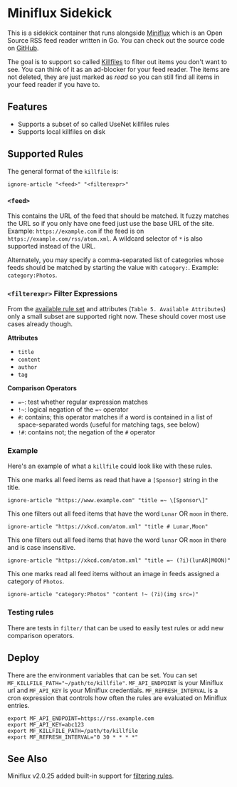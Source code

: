 # Miniflux Sidekick

This is a sidekick container that runs alongside [Miniflux](https://miniflux.app) which is an Open Source RSS feed reader written in Go. You can check out the source code on [GitHub](https://github.com/miniflux/miniflux).

The goal is to support so called [Killfiles](https://en.wikipedia.org/wiki/Kill_file) to filter out items you don't want to see. You can think of it as an ad-blocker for your feed reader. The items are not deleted, they are just marked as *read* so you can still find all items in your feed reader if you have to.

## Features

- Supports a subset of so called UseNet killfiles rules
- Supports local killfiles on disk

## Supported Rules

The general format of the `killfile` is:

```
ignore-article "<feed>" "<filterexpr>"
```

### `<feed>`

This contains the URL of the feed that should be matched. It fuzzy matches the URL so if you only have one feed just use the base URL of the site. Example: `https://example.com` if the feed is on `https://example.com/rss/atom.xml`. A wildcard selector of `*` is also supported instead of the URL.

Alternately, you may specify a comma-separated list of categories whose feeds should be matched by starting the value with `category:`. Example: `category:Photos`.

### `<filterexpr>` Filter Expressions

From the [available rule set](https://newsboat.org/releases/2.15/docs/newsboat.html#_filter_language) and attributes (`Table 5. Available Attributes`) only a small subset are supported right now. These should cover most use cases already though.

**Attributes**

- `title`
- `content`
- `author`
- `tag`

**Comparison Operators**

- `=~`: test whether regular expression matches
- `!~`: logical negation of the `=~` operator
- `#`: contains; this operator matches if a word is contained in a list of space-separated words (useful for matching tags, see below)
- `!#`: contains not; the negation of the `#` operator



### Example

Here's an example of what a `killfile` could look like with these rules. 

This one marks all feed items as read that have a `[Sponsor]` string in the title.
```
ignore-article "https://www.example.com" "title =~ \[Sponsor\]"
```

This one filters out all feed items that have the word `Lunar` OR `moon` in there.
```
ignore-article "https://xkcd.com/atom.xml" "title # Lunar,Moon"
```

This one filters out all feed items that have the word `lunar` OR `moon` in there and is case insensitive.
```
ignore-article "https://xkcd.com/atom.xml" "title =~ (?i)(lunAR|MOON)"
```

This one marks read all feed items without an image in feeds assigned a category of `Photos`.
```
ignore-article "category:Photos" "content !~ (?i)(img src=)"

```

### Testing rules

There are tests in `filter/` that can be used to easily test rules or add new comparison operators.

## Deploy

There are the environment variables that can be set. You can set `MF_KILLFILE_PATH="~/path/to/killfile"`. `MF_API_ENDPOINT` is your Miniflux url and `MF_API_KEY` is your Miniflux credentials. `MF_REFRESH_INTERVAL` is a cron expression that controls how often the rules are evaluated on Miniflux entries.

```
export MF_API_ENDPOINT=https://rss.example.com
export MF_API_KEY=abc123
export MF_KILLFILE_PATH=/path/to/killfile
export MF_REFRESH_INTERVAL="0 30 * * * *"
```

## See Also

Miniflux v2.0.25 added built-in support for [filtering rules](https://miniflux.app/docs/rules.html#filtering-rules).
